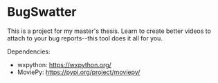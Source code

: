 # BugSwatter

This is a project for my master's thesis. Learn to create better videos to attach to your bug reports--this tool does it all for you.

Dependencies:

- wxpython: https://wxpython.org/
- MoviePy: https://pypi.org/project/moviepy/
